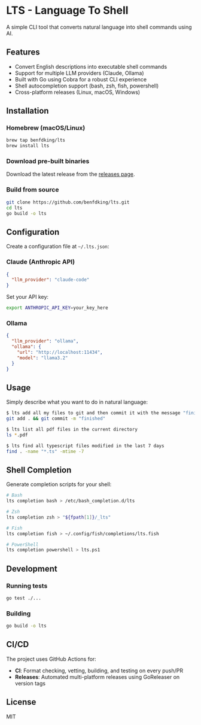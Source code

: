 # LTS - Language To Shell

A simple CLI tool that converts natural language into shell commands using AI.

## Features

- Convert English descriptions into executable shell commands
- Support for multiple LLM providers (Claude, Ollama)
- Built with Go using Cobra for a robust CLI experience
- Shell autocompletion support (bash, zsh, fish, powershell)
- Cross-platform releases (Linux, macOS, Windows)

## Installation

### Homebrew (macOS/Linux)

```bash
brew tap benfdking/lts
brew install lts
```

### Download pre-built binaries

Download the latest release from the [releases page](https://github.com/benfdking/lts/releases).

### Build from source

```bash
git clone https://github.com/benfdking/lts.git
cd lts
go build -o lts
```

## Configuration

Create a configuration file at `~/.lts.json`:

### Claude (Anthropic API)

```json
{
  "llm_provider": "claude-code"
}
```

Set your API key:
```bash
export ANTHROPIC_API_KEY=your_key_here
```

### Ollama

```json
{
  "llm_provider": "ollama",
  "ollama": {
    "url": "http://localhost:11434",
    "model": "llama3.2"
  }
}
```

## Usage

Simply describe what you want to do in natural language:

```bash
$ lts add all my files to git and then commit it with the message "finished"
git add . && git commit -m "finished"
```

```bash
$ lts list all pdf files in the current directory
ls *.pdf
```

```bash
$ lts find all typescript files modified in the last 7 days
find . -name "*.ts" -mtime -7
```

## Shell Completion

Generate completion scripts for your shell:

```bash
# Bash
lts completion bash > /etc/bash_completion.d/lts

# Zsh
lts completion zsh > "${fpath[1]}/_lts"

# Fish
lts completion fish > ~/.config/fish/completions/lts.fish

# PowerShell
lts completion powershell > lts.ps1
```

## Development

### Running tests
```bash
go test ./...
```

### Building
```bash
go build -o lts
```

## CI/CD

The project uses GitHub Actions for:
- **CI**: Format checking, vetting, building, and testing on every push/PR
- **Releases**: Automated multi-platform releases using GoReleaser on version tags

## License

MIT